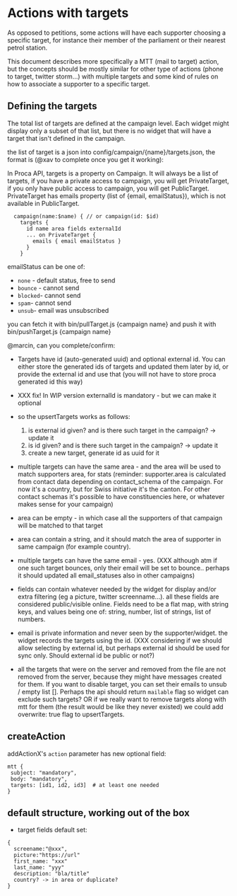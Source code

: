 # Actions with targets

As opposed to petitions, some actions will have each supporter choosing a specific target, for instance their member of the parliament or their nearest petrol station.

This document describes more specifically a MTT (mail to target) action, but the concepts should be mostly similar for other type of actions (phone to target, twitter storm...) with multiple targets and some kind of rules on how to associate a supporter to a specific target.

## Defining the targets

The total list of targets are defined at the campaign level. Each widget might display only a subset of that list, but there is no widget that will have a target that isn't defined in the campaign.

the list of target is a json into config/campaign/{name}/targets.json, the format is (@xav to complete once you get it working):

In Proca API, targets is a property on Campaign. It will always be a list of targets, if you have a private access to campaign, you will get PrivateTarget, if you only have public access to campaign, you will get PublicTarget.
PrivateTarget has emails property (list of {email, emailStatus}), which is not available in PublicTarget.

```
  campaign(name:$name) { // or campaign(id: $id)
    targets {
      id name area fields externalId
      ... on PrivateTarget {
        emails { email emailStatus }
      }
    }
```

emailStatus can be one of:
 - `none` - default status, free to send
 - `bounce` - cannot send
 - `blocked`- cannot send
 - `spam`- cannot send
 - `unsub`- email was unsubscribed


you can fetch it with bin/pullTarget.js {campaign name}
and push it with bin/pushTarget.js {campaign name}

@marcin, can you complete/confirm:

- Targets have id (auto-generated uuid) and optional external id. You can either store the generated ids of targets and updated them later by id, or provide the external id and use that (you will not have to store proca generated id this way) 
- XXX fix! In WIP version  externalId is mandatory - but we can make it optional

- so the upsertTargets works as follows:
  1. is external id given? and is there such target in the campaign? -> update it
  2. is id given? and is there such target in the campaign? -> update it 
  3. create a new target, generate id as uuid for it

- multiple targets can have the same area - and the area will be used to match supporters area, for stats (reminder: supporter.area is calculated from contact data depending on contact_schema of the campaign. For now it's a country, but for Swiss initiative it's the canton. For other contact schemas it's possible to have constituencies here, or whatever makes sense for your campaign)
- area can be empty - in which case all the supporters of that campaign will be matched to that target
- area can contain a string, and it should match the area of supporter in same campaign (for example country). 
- multiple targets can have the same email - yes. (XXX although atm if one such target bounces, only their email will be set to bounce.. perhaps it should updated all email_statuses also in other campaigns)
- fields can contain whatever needed by the widget for display and/or extra filtering (eg a picture, twitter screenname...). all these fields are considered public/visible online. Fields need to be a flat map, with string keys, and values being one of: string, number, list of strings, list of numbers.
- email is private information and never seen by the supporter/widget. the widget records the targets using the id. (XXX considering if we should allow selecting by external id, but perhaps external id should be used for sync only. Should external id be public or not?)
- all the targets that were on the server and removed from the file are not removed from the server, because they might have messages created for them. If you want to disable  target, you can set their emails to unsub / empty list []. Perhaps the api should return `mailable` flag so widget can exclude such targets? OR if we really want to remove targets along with mtt for them (the result would be like they never existed) we could add overwrite: true flag to upsertTargets. 


## createAction

addActionX's `action` parameter has new optional field:
```
mtt { 
 subject: "mandatory",
 body: "mandatory",
 targets: [id1, id2, id3]  # at least one needed
}

```


## default structure, working out of the box

- target fields default set:
```
{
  screename:"@xxx",
  picture:"https://url"
  first_name: "xxx"
  last_name: "yyy"
  description: "bla/title"
  country? -> in area or duplicate?
}
```
